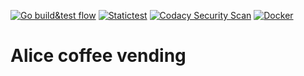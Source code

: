 [![Go build&test flow](https://github.com/ksusonic/alice-coffee/actions/workflows/go.yml/badge.svg?branch=trunk)](https://github.com/ksusonic/alice-coffee/actions/workflows/go.yml)
[![Statictest](https://github.com/ksusonic/alice-coffee/actions/workflows/statictest.yml/badge.svg?branch=trunk)](https://github.com/ksusonic/alice-coffee/actions/workflows/statictest.yml)
[![Codacy Security Scan](https://github.com/ksusonic/alice-coffee/actions/workflows/codacy.yml/badge.svg)](https://github.com/ksusonic/alice-coffee/actions/workflows/codacy.yml)
[![Docker](https://github.com/ksusonic/alice-coffee/actions/workflows/docker-publish.yml/badge.svg?branch=trunk)](https://github.com/ksusonic/alice-coffee/actions/workflows/docker-publish.yml)


# Alice coffee vending
